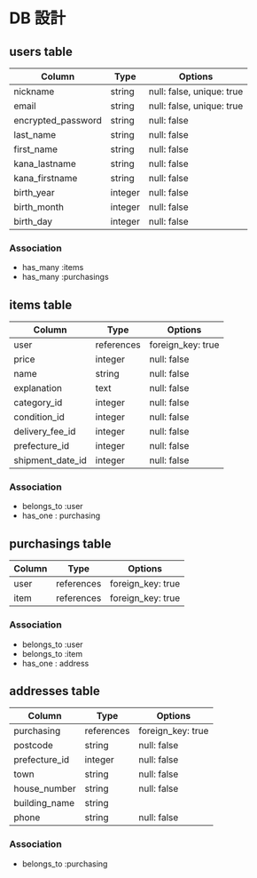 # DB 設計

## users table
 
| Column             | Type                | Options                   |
|--------------------|---------------------|---------------------------|
| nickname           | string              | null: false, unique: true |
| email              | string              | null: false, unique: true |
| encrypted_password | string              | null: false               |
| last_name          | string              | null: false               |
| first_name         | string              | null: false               |
| kana_lastname      | string              | null: false               |
| kana_firstname     | string              | null: false               |
| birth_year         | integer             | null: false               |
| birth_month        | integer             | null: false               |
| birth_day          | integer             | null: false               |
 
### Association
* has_many :items
* has_many :purchasings


## items table

| Column             | Type                | Options                 |
|--------------------|---------------------|-------------------------|
| user               | references          | foreign_key: true       |
| price              | integer             | null: false             |
| name               | string              | null: false             |
| explanation        | text                | null: false             |
| category_id        | integer             | null: false             |
| condition_id       | integer             | null: false             |
| delivery_fee_id    | integer             | null: false             |
| prefecture_id      | integer             | null: false             |
| shipment_date_id   | integer             | null: false             |

### Association

* belongs_to :user
* has_one : purchasing


## purchasings table

| Column             | Type                | Options                 |
|--------------------|---------------------|-------------------------|
| user               | references          | foreign_key: true       |
| item               | references          | foreign_key: true       |

### Association
 
* belongs_to :user
* belongs_to :item
* has_one : address


## addresses table

| Column             | Type                | Options                 |
|--------------------|---------------------|-------------------------|
| purchasing         | references          | foreign_key: true       |
| postcode           | string              | null: false             |
| prefecture_id      | integer             | null: false             |
| town               | string              | null: false             |
| house_number       | string              | null: false             |
| building_name      | string              |                         |
| phone              | string              | null: false             |

### Association

* belongs_to :purchasing


